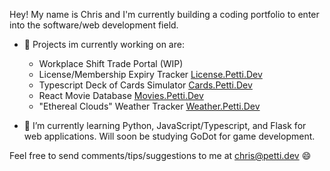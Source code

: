 Hey! My name is Chris and I'm currently building a coding portfolio to enter into the software/web development field.

- 🔭 Projects im currently working on are:
   - Workplace Shift Trade Portal (WIP)
   - License/Membership Expiry Tracker [License.Petti.Dev](https://license.petti.dev/)
   - Typescript Deck of Cards Simulator [Cards.Petti.Dev](https://cards.petti.dev/)
   - React Movie Database [Movies.Petti.Dev](https://movies.petti.dev/)
   - "Ethereal Clouds" Weather Tracker [Weather.Petti.Dev](https://weather.petti.dev/)

- 🌱 I’m currently learning Python, JavaScript/Typescript, and Flask for web applications. Will soon be studying GoDot for game development.

Feel free to send comments/tips/suggestions to me at chris@petti.dev 😄
